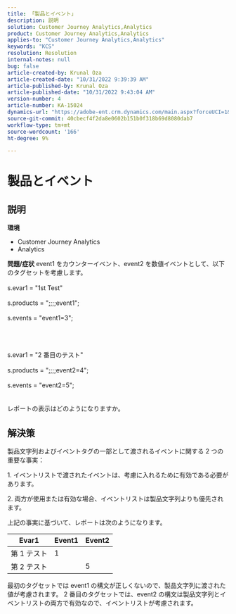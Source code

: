 ```yaml
---
title: 「製品とイベント」
description: 説明
solution: Customer Journey Analytics,Analytics
product: Customer Journey Analytics,Analytics
applies-to: "Customer Journey Analytics,Analytics"
keywords: "KCS"
resolution: Resolution
internal-notes: null
bug: false
article-created-by: Krunal Oza
article-created-date: "10/31/2022 9:39:39 AM"
article-published-by: Krunal Oza
article-published-date: "10/31/2022 9:43:04 AM"
version-number: 4
article-number: KA-15024
dynamics-url: "https://adobe-ent.crm.dynamics.com/main.aspx?forceUCI=1&pagetype=entityrecord&etn=knowledgearticle&id=200a9ceb-ff58-ed11-9561-6045bd0067ea"
source-git-commit: 40cbecf4f2da8e0602b151b0f318b69d8080dab7
workflow-type: tm+mt
source-wordcount: '166'
ht-degree: 9%

---
```


# 製品とイベント

## 説明

<b>環境</b>
- Customer Journey Analytics
- Analytics



<b>問題/症状</b>
event1 をカウンターイベント、event2 を数値イベントとして、以下のタグセットを考慮します。
<br><br>s.evar1 = &quot;1st Test&quot;<br><br>s.products = &quot;;;;;event1&quot;;<br><br>s.events = &quot;event1=3&quot;;<br><br>

<br><br>s.evar1 = &quot;2 番目のテスト&quot;<br><br>s.products = &quot;;;;;event2=4&quot;;<br><br>s.events = &quot;event2=5&quot;;
<br> <br><br>
レポートの表示はどのようになりますか。


## 解決策


製品文字列およびイベントタグの一部として渡されるイベントに関する 2 つの重要な事実：

1. イベントリストで渡されたイベントは、考慮に入れるために有効である必要があります。

2. 両方が使用または有効な場合、イベントリストは製品文字列よりも優先されます。

上記の事実に基づいて、レポートは次のようになります。


| Evar1 | Event1 | Event2 |
| --- | --- | --- |
| 第 1 テスト | 1 |   |
| 第 2 テスト |   | 5 |




最初のタグセットでは event1 の構文が正しくないので、製品文字列に渡された値が考慮されます。 2 番目のタグセットでは、event2 の構文は製品文字列とイベントリストの両方で有効なので、イベントリストが考慮されます。
